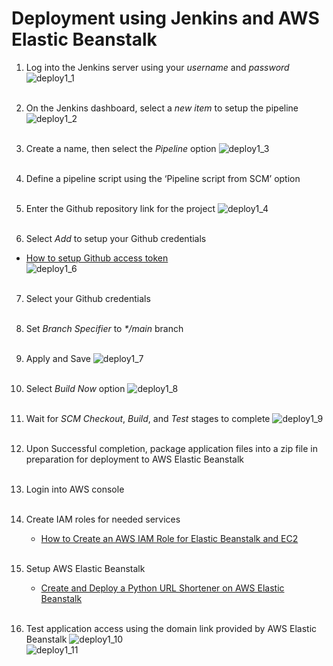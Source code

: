 # Deployment using Jenkins and AWS Elastic Beanstalk

1. Log into the Jenkins server using your _username_ and _password_
   ![deploy1_1](/images/deploy1_1.png)<br><br>

2. On the Jenkins dashboard, select a _new item_ to setup the pipeline
   ![deploy1_2](/images/deploy1_2.png)<br><br>

3. Create a name, then select the _Pipeline_ option
   ![deploy1_3](/images/deploy1_3.png)<br><br>

4. Define a pipeline script using the ‘Pipeline script from SCM’ option<br><br>

5. Enter the Github repository link for the project
   ![deploy1_4](/images/deploy1_4.png)<br><br>

6. Select _Add_ to setup your Github credentials

- [How to setup Github access token](https://docs.github.com/en/enterprise-server@3.8/authentication/keeping-your-account-and-data-secure/managing-your-personal-access-tokens)<br>
  ![deploy1_6](/images/deploy1_6.png)<br><br>

7. Select your Github credentials<br><br>

8. Set _Branch Specifier_ to _\*/main_ branch<br><br>

9. Apply and Save
   ![deploy1_7](/images/deploy1_7.png)<br><br>

10. Select _Build Now_ option
    ![deploy1_8](/images/deploy1_8.png)<br><br>

11. Wait for _SCM Checkout_, _Build_, and _Test_ stages to complete
    ![deploy1_9](/images/deploy1_9.png)<br><br>

12. Upon Successful completion, package application files into a zip file in preparation for deployment to AWS Elastic Beanstalk<br><br>

13. Login into AWS console<br><br>

14. Create IAM roles for needed services

    - [How to Create an AWS IAM Role for Elastic Beanstalk and EC2](https://scribehow.com/shared/How_to_Create_an_AWS_IAM_Role_for_Elastic_Beanstalk_and_EC2__kTg4B7zRRxCp-aYTJc-WLg)<br><br>

15. Setup AWS Elastic Beanstalk

    - [Create and Deploy a Python URL Shortener on AWS Elastic Beanstalk](https://scribehow.com/shared/How_to_Create_and_Deploy_a_Python_URL_Shortener_on_AWS_Elastic_Beanstalk__MS9pB8lfRaGFiKAq2FU-cw)<br><br>

16. Test application access using the domain link provided by AWS Elastic Beanstalk
    ![deploy1_10](/images/deploy1_10.png)<br>
    ![deploy1_11](/images/deploy1_11.png)<br><br>
